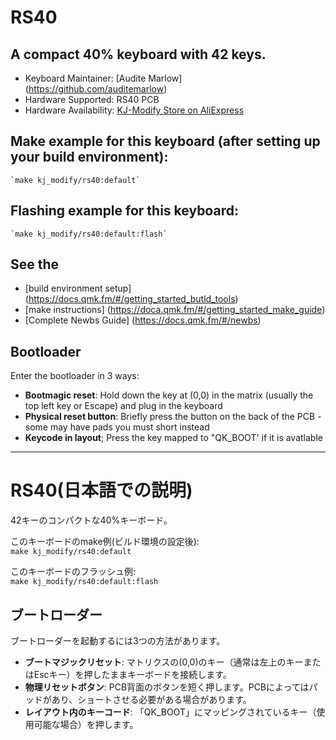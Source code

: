 # RS40

## A compact 40% keyboard with 42 keys.

- Keyboard Maintainer:
    [Audite Marlow] (https://github.com/auditemarlow)  
- Hardware Supported:
    RS40 PCB  
- Hardware Availability:
    [KJ-Modify Store on AliExpress](https://www.aliexpress.us/item/3256803963501165.html)

## Make example for this keyboard (after setting up your build environment):  

    `make kj_modify/rs40:default`

## Flashing example for this keyboard:  

    `make kj_modify/rs40:default:flash`

## See the 
* [build environment setup]
    (https://docs.qmk.fm/#/getting_started_butld_tools)
* [make instructions]
    (https://doca.qmk.fm/#/getting_started_make_guide)
* [Complete Newbs Guide] 
    (https://docs.qmk.fm/#/newbs)

## Bootloader
Enter the bootloader in 3 ways:

* **Bootmagic reset**: Hold down the key at (0,0) in the matrix (usually the top left key or Escape) and plug in the keyboard
* **Physical reset button**: Briefly press the button on the back of the PCB - some may have pads you must short instead
* **Keycode in layout**; Press the key mapped to "QK_BOOT' if it is avatlable

***  
# RS40(日本語での説明)  
42キーのコンパクトな40%キーボード。  

このキーボードのmake例(ビルド環境の設定後):  
    `make kj_modify/rs40:default`

このキーボードのフラッシュ例:  
    `make kj_modify/rs40:default:flash`

## ブートローダー
ブートローダーを起動するには3つの方法があります。

* **ブートマジックリセット**: マトリクスの(0,0)のキー（通常は左上のキーまたはEscキー）を押したままキーボードを接続します。
* **物理リセットボタン**: PCB背面のボタンを短く押します。PCBによってはパッドがあり、ショートさせる必要がある場合があります。
* **レイアウト内のキーコード**: 「QK_BOOT」にマッピングされているキー（使用可能な場合）を押します。
